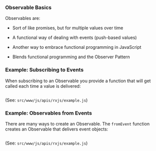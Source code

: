 ### Observable Basics ###

Observables are:

  * Sort of like promises, but for multiple values over time

  * A functional way of dealing with events (push-based values)

  * Another way to embrace functional programming in JavaScript

  * Blends functional programming and the Observer Pattern

### Example: Subscribing to Events ###

When subscribing to an Observable you provide a function that will get
called each time a value is delivered:

~~~ {.javascript insert="../../../../../src/www/js/apis/rxjs/example.js" token="subscribe"}
~~~

(See: `src/www/js/apis/rxjs/example.js`)

### Example: Observables from Events ###

There are many ways to create an Observable.  The `fromEvent` function
creates an Observable that delivers event objects:

~~~ {.javascript insert="../../../../../src/www/js/apis/rxjs/example.js" token="observable"}
~~~

(See: `src/www/js/apis/rxjs/example.js`)
